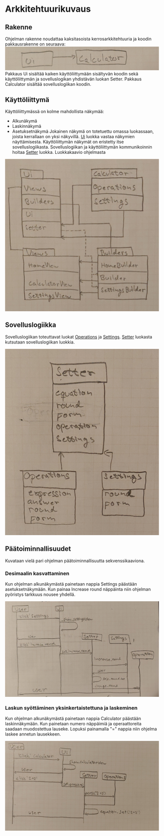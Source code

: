 # Arkkitehtuurikuvaus

## Rakenne
Ohjelman rakenne noudattaa kaksitasoista kerrosarkkitehtuuria ja koodin pakkausrakenne on seuraava:
![Pakkauskaavio](./kuvat/Pakkauskaavio.jpg)
Pakkaus Ui sisältää kaiken käyttöliittymään sisältyvän koodin sekä käyttöliittymän ja sovelluslogikan yhdistävän luokan Setter. Pakkaus Calculator sisältää sovelluslogiikan koodin.
## Käyttöliittymä
Käyttöliittymässä on kolme mahdollista näkymää:
- Alkunäkymä
- Laskinnäkymä
- Asetuksetnäkymä
Jokainen näkymä on totetuettu omassa luokassaan, joista kerrallaan on yksi näkyvillä. [Ui](https://github.com/TuomasVaara/ot-harjoitustyo/blob/master/src/ui/ui.py) luokka vastaa näkymien näyttämisesta. Käyttöliittymän näkymät on eristetty itse sovelluslogiikasta. Sovelluslogiikan ja käyttöliittymän kommunikoinnin hoitaa [Setter](https://github.com/TuomasVaara/ot-harjoitustyo/blob/master/src/ui/setter.py) luokka.
Luokkakaavio ohjelmasta

![Luokkakaavio](./kuvat/Luokkakaavio.jpg)

## Sovelluslogiikka

Sovelluslogiikan toteuttavat luokat [Operations](https://github.com/TuomasVaara/ot-harjoitustyo/blob/master/src/calculator/operations.py) ja [Settings](https://github.com/TuomasVaara/ot-harjoitustyo/blob/master/src/calculator/settings.py). [Setter](https://github.com/TuomasVaara/ot-harjoitustyo/blob/master/src/ui/setter.py) luokasta kutsutaan sovelluslogiikan luokkia. 

![Sovelluslogiikka](./kuvat/Sovelluslogiikka.jpg)

## Päätoiminnallisuudet
Kuvataan vielä pari ohjelman päätoiminnallisuutta sekvenssikaaviona.

### Desimaalin kasvattaminen

Kun ohjelman alkunäkymästä painetaan nappia Settings päästään asetuksetnäkymään. Kun painaa Increase round näppäinta niin ohjelman pyöristys tarkkuus nousee yhdellä.

![Perus1](./kuvat/Perus1.jpg)

### Laskun syöttäminen yksinkertaistettuna ja laskeminen

Kun ohjelman alkunäkymästä painetaan nappia Calculator päästään laskinnäkymään. Kun painetaan numero näppäimiä ja operaattoreita saadaan muodostettua lauseke. Lopuksi painamalla "=" nappia niin ohjelma laskee annetun lausekkeen.

![Perus2](./kuvat/Perus2.jpg)

